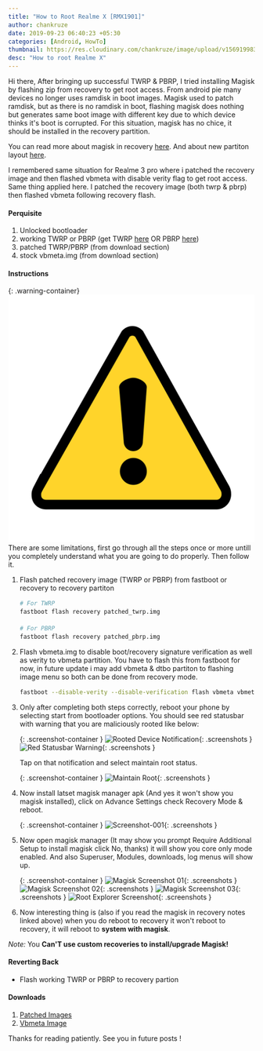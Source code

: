 ```yaml
---
title: "How to Root Realme X [RMX1901]"
author: chankruze
date: 2019-09-23 06:40:23 +05:30
categories: [Android, HowTo]
thumbnail: https://res.cloudinary.com/chankruze/image/upload/v1569199838/blog/realmex/RootedDeviceNotification.png
desc: "How to root Realme X"
---
```

Hi there,
After bringing up successful TWRP & PBRP, I tried installing Magisk by flashing zip from recovery to get root access. From android pie many devices no longer uses ramdisk in boot images. Magisk used to patch ramdisk, but as there  is no ramdisk in boot, flashing magisk does nothing but generates same boot image with different key due to which device thinks it's boot is corrupted. For this situation, magisk has no chice, it should be installed in the recovery partition.

You can read more about magisk in recovery [here](https://topjohnwu.github.io/Magisk/install.html#magisk-in-recovery). And about new partiton layout [here](https://source.android.com/devices/bootloader/system-as-root).

I remembered same situation for Realme 3 pro where i patched the recovery image and then flashed vbmeta with disable verity flag to get root access. Same thing applied here. I patched the recovery image (both twrp & pbrp) then flashed vbmeta following recovery flash.

#### Perquisite
1. Unlocked bootloader
1. working TWRP or PBRP (get TWRP [here](https://forum.xda-developers.com/realme-x/development/twrp-twrp-3-3-1-0-realme-x-t3970313) OR PBRP [here](https://forum.xda-developers.com/realme-x/development/recovery-pitch-black-recovery-realme-x-t3970331))
1. patched TWRP/PBRP (from download section)
1. stock vbmeta.img (from download section)

#### Instructions

{: .warning-container}
![](/assets/images/icons/warning.png) There are some limitations, first go through all the steps once or more untill you completely understand what you are going to do properly. Then follow it.

1. Flash patched recovery image (TWRP or PBRP) from fastboot or recovery to recovery partiton
    ```bash
    # For TWRP
    fastboot flash recovery patched_twrp.img
    
    # For PBRP
    fastboot flash recovery patched_pbrp.img
    ```

1. Flash vbmeta.img to disable boot/recovery signature verification as well as verity to vbmeta partition. You have to flash this from fastboot for now, in future update i may add vbmeta & dtbo partiton to flashing image menu so both can be done from recovery mode.

    ```bash
    fastboot --disable-verity --disable-verification flash vbmeta vbmeta.img
    ```

1. Only after completing both steps correctly, reboot your phone by selecting start from bootloader options. You should see red statusbar with warning that you are maliciously rooted like below:

    {: .screenshot-container }
    ![Rooted Device Notification](https://res.cloudinary.com/chankruze/image/upload/v1569199838/blog/realmex/RootedDeviceNotification.png){: .screenshots }
    ![Red Statusbar Warning](https://res.cloudinary.com/chankruze/image/upload/v1569199438/blog/realmex/photo_2019-09-23_06-13-42.jpg){: .screenshots }

    Tap on that notification and select maintain root status.

    {: .screenshot-container }
    ![Maintain Root](https://res.cloudinary.com/chankruze/image/upload/v1569199292/blog/realmex/Screenshot_2019-09-23-01-08-01-83.png){: .screenshots }

1. Now install latset magisk manager apk (And yes it won't show you magisk installed), click on Advance Settings check Recovery Mode & reboot.

    {: .screenshot-container }
    ![Screenshot-001](https://res.cloudinary.com/chankruze/image/upload/v1569200436/blog/realmex/check_recovery_mode.png){: .screenshots }

1. Now open magisk manager (It may show you prompt Require Additional Setup to install magisk click No, thanks) it will show you core only mode enabled. And also Superuser, Modules, downloads, log menus will show up.

    {: .screenshot-container }
    ![Magisk Screenshot 01](https://res.cloudinary.com/chankruze/image/upload/v1569200615/blog/realmex/Screenshot_2019-09-23-06-32-26-32_785cfb1f0fb0c9a2030c9b38a1c3479a.png){: .screenshots }
    ![Magisk Screenshot 02](https://res.cloudinary.com/chankruze/image/upload/v1569200377/blog/realmex/Screenshot_2019-09-23-06-27-37-47_785cfb1f0fb0c9a2030c9b38a1c3479a.png){: .screenshots }
    ![Magisk Screenshot 03](https://res.cloudinary.com/chankruze/image/upload/v1569199292/blog/realmex/Screenshot_2019-09-23-05-01-05-90_785cfb1f0fb0c9a2030c9b38a1c3479a.png){: .screenshots }
    ![Root Explorer Screenshot](https://res.cloudinary.com/chankruze/image/upload/v1569201566/blog/realmex/Screenshot_2019-09-23-06-48-58-93_e49d45507bc181c986c3a6e97c85ef40.png){: .screenshots }

1. Now interesting thing is (also if you read the magisk in recovery notes linked above) when you do reboot to recovery it won't reboot to recovery, it will reboot to **system with magisk**.

_Note:_ You **Can'T use custom recoveries to install/upgrade Magisk!**

#### Reverting Back
- Flash working TWRP or PBRP to recovery partion

#### Downloads
1. [Patched Images](https://www.androidfilehost.com/?w=files&flid=299435)
2. [Vbmeta Image](https://www.androidfilehost.com/?fid=1899786940962591417)

Thanks for reading patiently. See you in future posts !